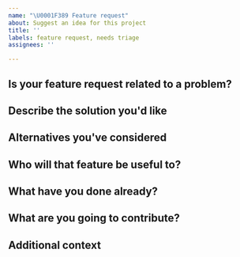 ```yaml
---
name: "\U0001F389 Feature request"
about: Suggest an idea for this project
title: ''
labels: feature request, needs triage
assignees: ''

---
```


## Is your feature request related to a problem?
<!-- A clear and concise description of what the problem is. -->



## Describe the solution you'd like
<!-- A clear and concise description of what you want to happen. -->



## Alternatives you've considered
<!-- A clear and concise description of any alternative solutions or features you've considered. -->



## Who will that feature be useful to?
<!-- Is it solving a common problem, or is it an improvement that all current users will benefit from? -->



## What have you done already?
<!-- If you already built a prototype or a complete implementation of that feature, where is it possible to see it? -->



## What are you going to contribute?
<!-- Besides testing volunteering work made by other people, what are you going to contribute in order to help have that feature implemented, tested and documented? -->



## Additional context
<!-- Add any other context about the feature request here. -->

